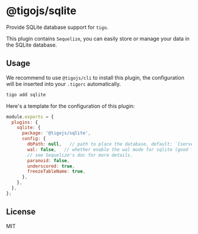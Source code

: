 # @tigojs/sqlite

Provide SQLite database support for `tigo`.

This plugin contains `Sequelize`, you can easily store or manage your data in the SQLite database.

## Usage

We recommend to use `@tigojs/cli` to install this plugin, the configuration will be inserted into your `.tigorc` automatically.

```bash
tigo add sqlite
```

Here's a template for the configuration of this plugin:

```javascript
module.exports = {
  plugins: {
    sqlite: {
      package: '@tigojs/sqlite',
      config: {
        dbPath: null,   // path to place the database, default: `{server_root}/run/sqlite.db`
        wal: false,   // whether enable the wal mode for sqlite (good for performence)
        // see Sequelize's doc for more details.
        paranoid: false,
        underscored: true,
        freezeTableName: true,
      },
    },
  },
};
```

## License

MIT
